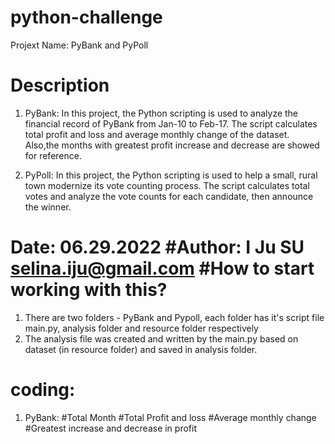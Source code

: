 # python-challenge
Projext Name: PyBank and PyPoll

# Description 
 1. PyBank:
    In this project, the Python scripting is used to analyze the financial record of PyBank from Jan-10 to Feb-17. 
    The script calculates total profit and loss and average monthly change of the dataset. Also,the months with 
    greatest profit increase and decrease are showed for reference.
  
 2. PyPoll:
    In this project, the Python scripting is used to help a small, rural town modernize its vote counting process.
    The script calculates total votes and analyze the vote counts for each candidate, then announce the winner.

# Date: 06.29.2022 #Author: I Ju SU selina.iju@gmail.com #How to start working with this?
 1. There are two folders - PyBank and Pypoll, each folder has it's script file main.py, analysis folder and resource folder respectively
 2. The analysis file was created and written by the main.py based on dataset (in resource folder) and saved in analysis folder.
 
 # coding:
 1. PyBank:
    #Total Month
    #Total Profit and loss
    #Average monthly change
    #Greatest increase and decrease in profit

